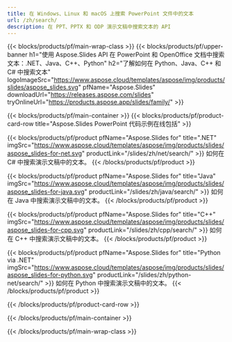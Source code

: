 ```yaml
---
title: 在 Windows、Linux 和 macOS 上搜索 PowerPoint 文件中的文本
url: /zh/search/
description: 在 PPT、PPTX 和 ODP 演示文稿中搜索文本的 API
---
```


{{< blocks/products/pf/main-wrap-class >}}
{{< blocks/products/pf/upper-banner h1="使用 Aspose.Slides API 在 PowerPoint 和 OpenOffice 文档中搜索文本：.NET、Java、C++、Python" h2="了解如何在 Python、Java、C++ 和 C# 中搜索文本" logoImageSrc="https://www.aspose.cloud/templates/aspose/img/products/slides/aspose_slides.svg" pfName="Aspose.Slides" downloadUrl="https://releases.aspose.com/slides" tryOnlineUrl="https://products.aspose.app/slides/family/" >}}

{{< blocks/products/pf/main-container >}}
{{< blocks/products/pf/product-card-row title="Aspose.Slides PowerPoint 代码示例在线包括" >}}

{{< blocks/products/pf/product pfName="Aspose.Slides for" title=".NET" imgSrc="https://www.aspose.cloud/templates/aspose/img/products/slides/aspose_slides-for-net.svg" productLink="/slides/zh/net/search/" >}}
如何在 C# 中搜索演示文稿中的文本。
{{< /blocks/products/pf/product >}}

{{< blocks/products/pf/product pfName="Aspose.Slides for" title="Java" imgSrc="https://www.aspose.cloud/templates/aspose/img/products/slides/aspose_slides-for-java.svg" productLink="/slides/zh/java/search/" >}}
如何在 Java 中搜索演示文稿中的文本。
{{< /blocks/products/pf/product >}}

{{< blocks/products/pf/product pfName="Aspose.Slides for" title="C++" imgSrc="https://www.aspose.cloud/templates/aspose/img/products/slides/aspose_slides-for-cpp.svg" productLink="/slides/zh/cpp/search/" >}}
如何在 C++ 中搜索演示文稿中的文本。
{{< /blocks/products/pf/product >}}

{{< blocks/products/pf/product pfName="Aspose.Slides for" title="Python via .NET" imgSrc="https://www.aspose.cloud/templates/aspose/img/products/slides/aspose_slides-for-python.svg" productLink="/slides/zh/python-net/search/" >}}
如何在 Python 中搜索演示文稿中的文本。
{{< /blocks/products/pf/product >}}

{{< /blocks/products/pf/product-card-row >}}

{{< /blocks/products/pf/main-container >}}

{{< /blocks/products/pf/main-wrap-class >}}
